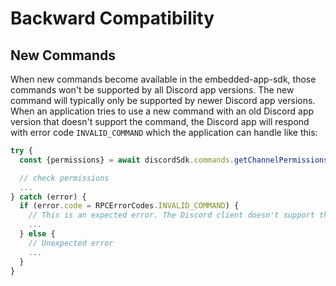 # Backward Compatibility

## New Commands

When new commands become available in the embedded-app-sdk, those commands won't be supported by all Discord app versions. The new command will typically only be supported by newer Discord app versions. When an application tries to use a new command with an old Discord app version that doesn't support the command, the Discord app will respond with error code `INVALID_COMMAND` which the application can handle like this:

```javascript
try {
  const {permissions} = await discordSdk.commands.getChannelPermissions();

  // check permissions
  ...
} catch (error) {
  if (error.code = RPCErrorCodes.INVALID_COMMAND) {
    // This is an expected error. The Discord client doesn't support this command
    ...
  } else {
    // Unexpected error
    ...
  }
}
```
